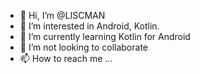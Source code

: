 - 👋 Hi, I’m @LISCMAN
- 👀 I’m interested in Android, Kotlin.
- 🌱 I’m currently learning Kotlin for Android
- 💞️ I’m not looking to collaborate
- 📫 How to reach me ...

<!---
LISCMAN/LISCMAN is a ✨ special ✨ repository because its `README.md` (this file) appears on your GitHub profile.
You can click the Preview link to take a look at your changes.
--->
